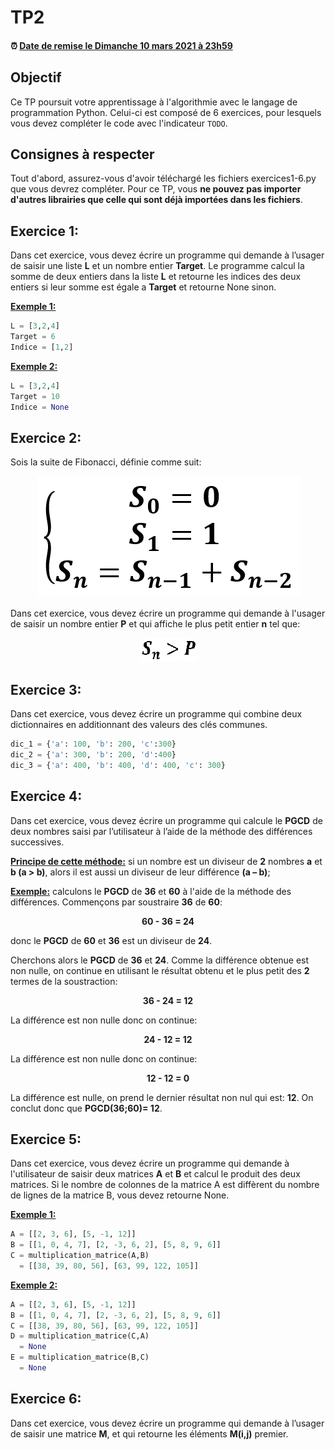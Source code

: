 # TP2

<!--- Changer la date de remise en modifiant le URL--->
#### :alarm_clock: [Date de remise le Dimanche 10 mars 2021 à 23h59](https://www.timeanddate.com/countdown/generic?iso=20210310T2359&p0=165&font=cursive)

## Objectif

Ce TP poursuit votre apprentissage à l'algorithmie avec le langage de programmation Python. Celui-ci est composé de 6 exercices, pour lesquels vous devez compléter le code avec l'indicateur `TODO`.

## Consignes à respecter

Tout d'abord, assurez-vous d'avoir téléchargé les fichiers exercices1-6.py que vous devrez compléter.
Pour ce TP, vous **ne pouvez pas importer d'autres librairies que celle qui sont déjà importées dans les fichiers**.


## Exercice 1:

Dans cet exercice, vous devez écrire un programme qui demande à l’usager de saisir une liste **L** et un nombre entier **Target**. Le programme calcul la somme de deux entiers dans la liste **L** et retourne les indices des deux entiers si leur somme est égale a **Target** et retourne None sinon.

**<ins>Exemple 1:</ins>**
```python
L = [3,2,4]
Target = 6
Indice = [1,2] 
```
**<ins>Exemple 2:</ins>**
```python
L = [3,2,4]
Target = 10
Indice = None 
```

## Exercice 2:

Sois la suite de Fibonacci, définie comme suit:

<p align="center">
     <img src="img/Fino_1.png?raw=true"/>
</p>


Dans cet exercice, vous devez écrire un programme qui demande à l'usager de saisir un nombre entier **P** et qui affiche le plus petit entier **n** tel que:

<p align="center">
     <img src="img/Fino_2.png?raw=true"/>
</p>
 
## Exercice 3:

Dans cet exercice, vous devez écrire un programme qui combine deux dictionnaires en additionnant des valeurs des clés communes.
```python
dic_1 = {'a': 100, 'b': 200, 'c':300}
dic_2 = {'a': 300, 'b': 200, 'd':400}
dic_3 = {'a': 400, 'b': 400, 'd': 400, 'c': 300}
```
## Exercice 4:

Dans cet exercice, vous devez écrire un programme qui calcule le **PGCD** de deux nombres saisi par l’utilisateur à l’aide de la méthode des différences successives.

**<ins>Principe de cette méthode:</ins>** si un nombre est un diviseur de **2** nombres **a** et **b (a > b)**, alors il est aussi un diviseur de leur différence **(a – b)**;

**<ins>Exemple:</ins>** calculons le **PGCD** de **36** et **60** à l'aide de la méthode des différences. Commençons par soustraire **36** de **60**:

**<div align="center"> 60 - 36 = 24</div>**

donc le **PGCD** de **60** et **36** est un diviseur de **24**.

Cherchons alors le **PGCD** de **36** et **24**. Comme la différence obtenue est non nulle, on continue en utilisant le résultat obtenu et le plus petit des **2** termes de la soustraction:

**<div align="center"> 36 - 24 = 12</div>**

La différence est non nulle donc on continue:

**<div align="center"> 24 - 12 = 12</div>**

La différence est non nulle donc on continue:

**<div align="center"> 12 - 12 = 0</div>**

La différence est nulle, on prend le dernier résultat non nul qui est: **12**. On conclut donc que **PGCD(36;60)= 12**.

## Exercice 5:

Dans cet exercice, vous devez écrire un programme qui demande à l'utilisateur de saisir deux matrices **A** et **B** et calcul le produit des deux matrices. Si le nombre de colonnes de la matrice A est diffèrent du nombre de lignes de la matrice B, vous devez retourne None.

**<ins>Exemple 1:</ins>**
```python
A = [[2, 3, 6], [5, -1, 12]]
B = [[1, 0, 4, 7], [2, -3, 6, 2], [5, 8, 9, 6]]
C = multiplication_matrice(A,B) 
  = [[38, 39, 80, 56], [63, 99, 122, 105]]
```
**<ins>Exemple 2:</ins>**
```python
A = [[2, 3, 6], [5, -1, 12]]
B = [[1, 0, 4, 7], [2, -3, 6, 2], [5, 8, 9, 6]]
C = [[38, 39, 80, 56], [63, 99, 122, 105]]
D = multiplication_matrice(C,A) 
  = None
E = multiplication_matrice(B,C) 
  = None
```

## Exercice 6:

Dans cet exercice, vous devez écrire un programme qui demande à l’usager de saisir une matrice **M**, et qui retourne les éléments **M(i,j)** premier.

